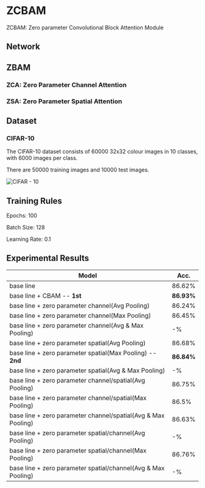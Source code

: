 # ZCBAM
ZCBAM: Zero parameter Convolutional Block Attention Module



## Network


## ZBAM

### ZCA: Zero Parameter Channel Attention

### ZSA: Zero Parameter Spatial Attention

## Dataset

### CIFAR-10
The CIFAR-10 dataset consists of 60000 32x32 colour images in 10 classes, with 6000 images per class. 

There are 50000 training images and 10000 test images.

![CIFAR - 10](https://user-images.githubusercontent.com/35001605/61969431-77aae100-b015-11e9-901e-e20740b523b9.PNG)


## Training Rules

Epochs: 100

Batch Size: 128

Learning Rate: 0.1

## Experimental Results

| Model             | Acc.        |
| ----------------- | ----------- |
| base line              | 86.62%      |
| base line + CBAM -- **1st**         | **86.93%**     |
| base line + zero parameter channel(Avg Pooling)       | 86.24%     |
| base line + zero parameter channel(Max Pooling)       | 86.45%     |
| base line + zero parameter channel(Avg & Max Pooling)       | -%     |
| base line + zero parameter spatial(Avg Pooling)       | 86.68%      |
| base line + zero parameter spatial(Max Pooling) -- **2nd**      | **86.84%**      |
 base line + zero parameter spatial(Avg & Max Pooling)       | -%     |
| base line + zero parameter channel/spatial(Avg Pooling)         | 86.75%      |
| base line + zero parameter channel/spatial(Max Pooling)       | 86.5%      |
| base line + zero parameter channel/spatial(Avg & Max Pooling)         | 86.63%|
| base line + zero parameter spatial/channel(Avg Pooling)         | -%      |
| base line + zero parameter spatial/channel(Max Pooling)       | 86.76%      |
| base line + zero parameter spatial/channel(Avg & Max Pooling)         | -%|
